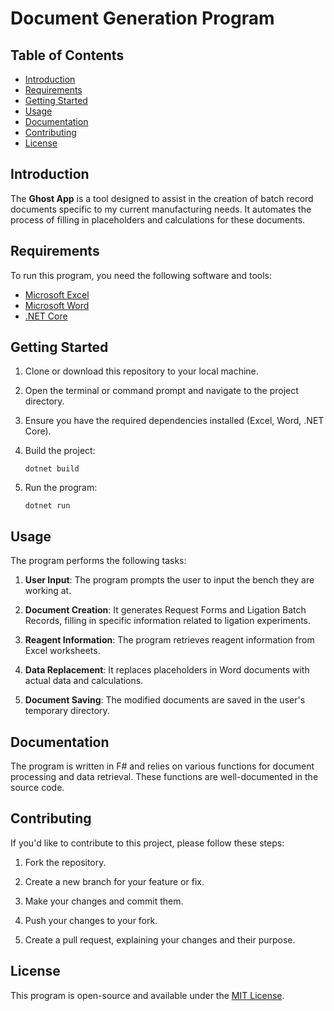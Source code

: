 # Document Generation Program

## Table of Contents
- [Introduction](#introduction)
- [Requirements](#requirements)
- [Getting Started](#getting-started)
- [Usage](#usage)
- [Documentation](#documentation)
- [Contributing](#contributing)
- [License](#license)

## Introduction

The **Ghost App** is a tool designed to assist in the creation of batch record documents specific to my current manufacturing needs. It automates the process of filling in placeholders and calculations for these documents.

## Requirements

To run this program, you need the following software and tools:

- [Microsoft Excel](https://www.microsoft.com/en-us/microsoft-365/excel)
- [Microsoft Word](https://www.microsoft.com/en-us/microsoft-365/word)
- [.NET Core](https://dotnet.microsoft.com/download)

## Getting Started

1. Clone or download this repository to your local machine.

2. Open the terminal or command prompt and navigate to the project directory.

3. Ensure you have the required dependencies installed (Excel, Word, .NET Core).

4. Build the project:

    ```shell
    dotnet build
    ```

5. Run the program:

    ```shell
    dotnet run
    ```

## Usage

The program performs the following tasks:

1. **User Input**: The program prompts the user to input the bench they are working at.

2. **Document Creation**: It generates Request Forms and Ligation Batch Records, filling in specific information related to ligation experiments.

3. **Reagent Information**: The program retrieves reagent information from Excel worksheets.

4. **Data Replacement**: It replaces placeholders in Word documents with actual data and calculations.

5. **Document Saving**: The modified documents are saved in the user's temporary directory.

## Documentation

The program is written in F# and relies on various functions for document processing and data retrieval. These functions are well-documented in the source code.

## Contributing

If you'd like to contribute to this project, please follow these steps:

1. Fork the repository.

2. Create a new branch for your feature or fix.

3. Make your changes and commit them.

4. Push your changes to your fork.

5. Create a pull request, explaining your changes and their purpose.

## License

This program is open-source and available under the [MIT License]([LICENSE](https://github.com/IvanPedroza/Ghost-App/blob/master/LICENSE.md)https://github.com/IvanPedroza/Ghost-App/blob/master/LICENSE.md).
